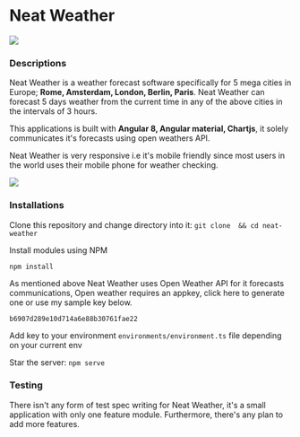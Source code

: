 # Neat Weather
![](https://res.cloudinary.com/sportbay-co/image/upload/c_scale,h_409/v1569912897/Screenshot_2019-10-01_at_7.52.35_AM_out9mw.png)

### Descriptions
Neat Weather is a weather forecast software specifically for 5 mega cities in Europe; __Rome, Amsterdam, London, Berlin, Paris__.
Neat Weather can forecast 5 days weather from the current time in any of the above cities in the intervals of 3 hours.

This applications is built with __Angular 8, Angular material, Chartjs__, it solely communicates it's forecasts using open weathers API.

Neat Weather is very responsive i.e it's mobile friendly since most users in the world uses their mobile phone for weather checking.

![](https://res.cloudinary.com/sportbay-co/image/upload/c_scale,h_409/v1569912954/Screenshot_2019-10-01_at_7.55.26_AM_ymxxfr.png)


### Installations

Clone this repository and change directory into it:
`git clone  && cd neat-weather`

Install modules using NPM

`npm install`

As mentioned above Neat Weather uses Open Weather API for it forecasts communications, Open weather requires an appkey, click here to generate one or use my sample key below.

`b6907d289e10d714a6e88b30761fae22`

Add key to your environment  `environments/environment.ts` file depending on your current env


Star the server: `npm serve`


### Testing

There isn't any form of test spec writing for Neat Weather, it's a small application with only one feature module. Furthermore, there's any
plan to add more features.





